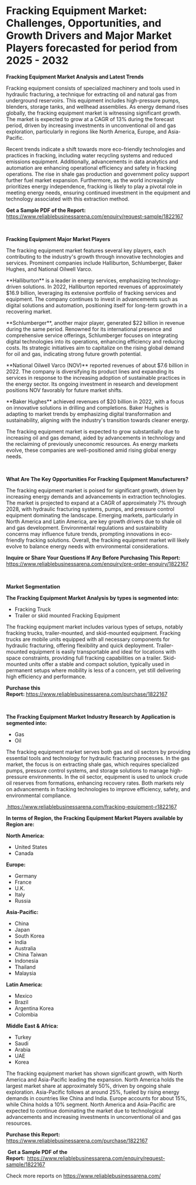 <p><h1>Fracking Equipment Market: Challenges, Opportunities, and Growth Drivers and Major Market Players forecasted for period from 2025 - 2032</h1></p><p><strong>Fracking Equipment Market Analysis and Latest Trends</strong></p>
<p><p>Fracking equipment consists of specialized machinery and tools used in hydraulic fracturing, a technique for extracting oil and natural gas from underground reservoirs. This equipment includes high-pressure pumps, blenders, storage tanks, and wellhead assemblies. As energy demand rises globally, the fracking equipment market is witnessing significant growth. The market is expected to grow at a CAGR of 13% during the forecast period, driven by increasing investments in unconventional oil and gas exploration, particularly in regions like North America, Europe, and Asia-Pacific.</p><p>Recent trends indicate a shift towards more eco-friendly technologies and practices in fracking, including water recycling systems and reduced emissions equipment. Additionally, advancements in data analytics and automation are enhancing operational efficiency and safety in fracking operations. The rise in shale gas production and government policy support further fuel market expansion. Furthermore, as the world increasingly prioritizes energy independence, fracking is likely to play a pivotal role in meeting energy needs, ensuring continued investment in the equipment and technology associated with this extraction method.</p></p>
<p><strong>Get a Sample PDF of the Report:&nbsp;</strong> <a href="https://www.reliablebusinessarena.com/enquiry/request-sample/1822167?utm_campaign=1420&utm_medium=2&utm_source=Github&utm_content=ia&utm_term=18022025&utm_id=fracking-equipment">https://www.reliablebusinessarena.com/enquiry/request-sample/1822167</a></p>
<p>&nbsp;</p>
<p><strong>Fracking Equipment Major Market Players</strong></p>
<p><p>The fracking equipment market features several key players, each contributing to the industry's growth through innovative technologies and services. Prominent companies include Halliburton, Schlumberger, Baker Hughes, and National Oilwell Varco.</p><p>**Halliburton** is a leader in energy services, emphasizing technology-driven solutions. In 2022, Halliburton reported revenues of approximately $16.9 billion, leveraging its extensive portfolio of fracking services and equipment. The company continues to invest in advancements such as digital solutions and automation, positioning itself for long-term growth in a recovering market.</p><p>**Schlumberger**, another major player, generated $22 billion in revenue during the same period. Renowned for its international presence and comprehensive service offerings, Schlumberger focuses on integrating digital technologies into its operations, enhancing efficiency and reducing costs. Its strategic initiatives aim to capitalize on the rising global demand for oil and gas, indicating strong future growth potential.</p><p>**National Oilwell Varco (NOV)** reported revenues of about $7.6 billion in 2022. The company is diversifying its product lines and expanding its services in response to the increasing adoption of sustainable practices in the energy sector. Its ongoing investment in research and development positions NOV favorably for future market shifts.</p><p>**Baker Hughes** achieved revenues of $20 billion in 2022, with a focus on innovative solutions in drilling and completions. Baker Hughes is adapting to market trends by emphasizing digital transformation and sustainability, aligning with the industry's transition towards cleaner energy.</p><p>The fracking equipment market is expected to grow substantially due to increasing oil and gas demand, aided by advancements in technology and the reclaiming of previously uneconomic resources. As energy markets evolve, these companies are well-positioned amid rising global energy needs.</p></p>
<p>&nbsp;</p>
<p><strong>What Are The Key Opportunities For Fracking Equipment Manufacturers?</strong></p>
<p><p>The fracking equipment market is poised for significant growth, driven by increasing energy demands and advancements in extraction technologies. The market is projected to expand at a CAGR of approximately 7% through 2028, with hydraulic fracturing systems, pumps, and pressure control equipment dominating the landscape. Emerging markets, particularly in North America and Latin America, are key growth drivers due to shale oil and gas development. Environmental regulations and sustainability concerns may influence future trends, prompting innovations in eco-friendly fracking solutions. Overall, the fracking equipment market will likely evolve to balance energy needs with environmental considerations.</p></p>
<p><strong>Inquire or Share Your Questions If Any Before Purchasing This Report:</strong> <a href="https://www.reliablebusinessarena.com/enquiry/pre-order-enquiry/1822167?utm_campaign=1420&utm_medium=2&utm_source=Github&utm_content=ia&utm_term=18022025&utm_id=fracking-equipment">https://www.reliablebusinessarena.com/enquiry/pre-order-enquiry/1822167</a></p>
<p>&nbsp;</p>
<p><strong>Market Segmentation</strong></p>
<p><strong>The Fracking Equipment Market Analysis by types is segmented into:</strong></p>
<p><ul><li>Fracking Truck</li><li>Trailer or skid mounted Fracking Equipment</li></ul></p>
<p><p>The fracking equipment market includes various types of setups, notably fracking trucks, trailer-mounted, and skid-mounted equipment. Fracking trucks are mobile units equipped with all necessary components for hydraulic fracturing, offering flexibility and quick deployment. Trailer-mounted equipment is easily transportable and ideal for locations with space constraints, providing full fracking capabilities on a trailer. Skid-mounted units offer a stable and compact solution, typically used in permanent setups where mobility is less of a concern, yet still delivering high efficiency and performance.</p></p>
<p><strong>Purchase this Report:&nbsp;</strong><a href="https://www.reliablebusinessarena.com/purchase/1822167?utm_campaign=1420&utm_medium=2&utm_source=Github&utm_content=ia&utm_term=18022025&utm_id=fracking-equipment">https://www.reliablebusinessarena.com/purchase/1822167</a></p>
<p>&nbsp;</p>
<p><strong>The Fracking Equipment Market Industry Research by Application is segmented into:</strong></p>
<p><ul><li>Gas</li><li>Oil</li></ul></p>
<p><p>The fracking equipment market serves both gas and oil sectors by providing essential tools and technology for hydraulic fracturing processes. In the gas market, the focus is on extracting shale gas, which requires specialized pumps, pressure control systems, and storage solutions to manage high-pressure environments. In the oil sector, equipment is used to unlock crude oil reserves from formations, enhancing recovery rates. Both markets rely on advancements in fracking technologies to improve efficiency, safety, and environmental compliance.</p></p>
<p><a href="https://www.reliablebusinessarena.com/fracking-equipment-r1822167?utm_campaign=1420&utm_medium=2&utm_source=Github&utm_content=ia&utm_term=18022025&utm_id=fracking-equipment">&nbsp;https://www.reliablebusinessarena.com/fracking-equipment-r1822167</a></p>
<p><strong>In terms of Region, the Fracking Equipment Market Players available by Region are:</strong></p>
<p>
    <p> <strong> North America: </strong>
        <ul>
            <li>United States</li>
            <li>Canada</li>
        </ul>
        </p> 
    <p> <strong> Europe: </strong>
        <ul>
            <li>Germany</li>
            <li>France</li>
            <li>U.K.</li>
            <li>Italy</li>
            <li>Russia</li>
        </ul>
        </p> 
    <p> <strong> Asia-Pacific: </strong>
        <ul>
            <li>China</li>
            <li>Japan</li>
            <li>South Korea</li>
            <li>India</li>
            <li>Australia</li>
            <li>China Taiwan</li>
            <li>Indonesia</li>
            <li>Thailand</li>
            <li>Malaysia</li>
        </ul>
        </p> 
    <p> <strong> Latin America: </strong>
        <ul>
            <li>Mexico</li>
            <li>Brazil</li>
            <li>Argentina Korea</li>
            <li>Colombia</li>
        </ul>
        </p> 
    <p> <strong> Middle East & Africa: </strong>
        <ul>
            <li>Turkey</li>
            <li>Saudi</li>
            <li>Arabia</li>
            <li>UAE</li>
            <li>Korea</li>
        </ul>
    </p>
    </p>
<p><p>The fracking equipment market has shown significant growth, with North America and Asia-Pacific leading the expansion. North America holds the largest market share at approximately 50%, driven by ongoing shale exploration. Asia-Pacific follows at around 25%, fueled by rising energy demands in countries like China and India. Europe accounts for about 15%, while China holds a 10% segment. North America and Asia-Pacific are expected to continue dominating the market due to technological advancements and increasing investments in unconventional oil and gas resources.</p></p>
<p><strong>Purchase this Report: </strong><a href="https://www.reliablebusinessarena.com/purchase/1822167?utm_campaign=1420&utm_medium=2&utm_source=Github&utm_content=ia&utm_term=18022025&utm_id=fracking-equipment">https://www.reliablebusinessarena.com/purchase/1822167</a></p>
<p>&nbsp;<strong>Get a Sample PDF of the Report:&nbsp;&nbsp;</strong><a href="https://www.reliablebusinessarena.com/enquiry/request-sample/1822167?utm_campaign=1420&utm_medium=2&utm_source=Github&utm_content=ia&utm_term=18022025&utm_id=fracking-equipment">https://www.reliablebusinessarena.com/enquiry/request-sample/1822167</a></p>
<p><strong></strong></p>
<p>Check more reports on <a href="https://www.reliablebusinessarena.com/?utm_campaign=1420&utm_medium=2&utm_source=Github&utm_content=ia&utm_term=18022025&utm_id=fracking-equipment">https://www.reliablebusinessarena.com/</a></p>